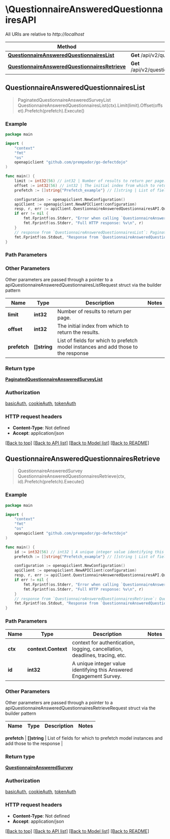 # \QuestionnaireAnsweredQuestionnairesAPI

All URIs are relative to *http://localhost*

Method | HTTP request | Description
------------- | ------------- | -------------
[**QuestionnaireAnsweredQuestionnairesList**](QuestionnaireAnsweredQuestionnairesAPI.md#QuestionnaireAnsweredQuestionnairesList) | **Get** /api/v2/questionnaire_answered_questionnaires/ | 
[**QuestionnaireAnsweredQuestionnairesRetrieve**](QuestionnaireAnsweredQuestionnairesAPI.md#QuestionnaireAnsweredQuestionnairesRetrieve) | **Get** /api/v2/questionnaire_answered_questionnaires/{id}/ | 



## QuestionnaireAnsweredQuestionnairesList

> PaginatedQuestionnaireAnsweredSurveyList QuestionnaireAnsweredQuestionnairesList(ctx).Limit(limit).Offset(offset).Prefetch(prefetch).Execute()



### Example

```go
package main

import (
	"context"
	"fmt"
	"os"
	openapiclient "github.com/prempador/go-defectdojo"
)

func main() {
	limit := int32(56) // int32 | Number of results to return per page. (optional)
	offset := int32(56) // int32 | The initial index from which to return the results. (optional)
	prefetch := []string{"Prefetch_example"} // []string | List of fields for which to prefetch model instances and add those to the response (optional)

	configuration := openapiclient.NewConfiguration()
	apiClient := openapiclient.NewAPIClient(configuration)
	resp, r, err := apiClient.QuestionnaireAnsweredQuestionnairesAPI.QuestionnaireAnsweredQuestionnairesList(context.Background()).Limit(limit).Offset(offset).Prefetch(prefetch).Execute()
	if err != nil {
		fmt.Fprintf(os.Stderr, "Error when calling `QuestionnaireAnsweredQuestionnairesAPI.QuestionnaireAnsweredQuestionnairesList``: %v\n", err)
		fmt.Fprintf(os.Stderr, "Full HTTP response: %v\n", r)
	}
	// response from `QuestionnaireAnsweredQuestionnairesList`: PaginatedQuestionnaireAnsweredSurveyList
	fmt.Fprintf(os.Stdout, "Response from `QuestionnaireAnsweredQuestionnairesAPI.QuestionnaireAnsweredQuestionnairesList`: %v\n", resp)
}
```

### Path Parameters



### Other Parameters

Other parameters are passed through a pointer to a apiQuestionnaireAnsweredQuestionnairesListRequest struct via the builder pattern


Name | Type | Description  | Notes
------------- | ------------- | ------------- | -------------
 **limit** | **int32** | Number of results to return per page. | 
 **offset** | **int32** | The initial index from which to return the results. | 
 **prefetch** | **[]string** | List of fields for which to prefetch model instances and add those to the response | 

### Return type

[**PaginatedQuestionnaireAnsweredSurveyList**](PaginatedQuestionnaireAnsweredSurveyList.md)

### Authorization

[basicAuth](../README.md#basicAuth), [cookieAuth](../README.md#cookieAuth), [tokenAuth](../README.md#tokenAuth)

### HTTP request headers

- **Content-Type**: Not defined
- **Accept**: application/json

[[Back to top]](#) [[Back to API list]](../README.md#documentation-for-api-endpoints)
[[Back to Model list]](../README.md#documentation-for-models)
[[Back to README]](../README.md)


## QuestionnaireAnsweredQuestionnairesRetrieve

> QuestionnaireAnsweredSurvey QuestionnaireAnsweredQuestionnairesRetrieve(ctx, id).Prefetch(prefetch).Execute()



### Example

```go
package main

import (
	"context"
	"fmt"
	"os"
	openapiclient "github.com/prempador/go-defectdojo"
)

func main() {
	id := int32(56) // int32 | A unique integer value identifying this Answered Engagement Survey.
	prefetch := []string{"Prefetch_example"} // []string | List of fields for which to prefetch model instances and add those to the response (optional)

	configuration := openapiclient.NewConfiguration()
	apiClient := openapiclient.NewAPIClient(configuration)
	resp, r, err := apiClient.QuestionnaireAnsweredQuestionnairesAPI.QuestionnaireAnsweredQuestionnairesRetrieve(context.Background(), id).Prefetch(prefetch).Execute()
	if err != nil {
		fmt.Fprintf(os.Stderr, "Error when calling `QuestionnaireAnsweredQuestionnairesAPI.QuestionnaireAnsweredQuestionnairesRetrieve``: %v\n", err)
		fmt.Fprintf(os.Stderr, "Full HTTP response: %v\n", r)
	}
	// response from `QuestionnaireAnsweredQuestionnairesRetrieve`: QuestionnaireAnsweredSurvey
	fmt.Fprintf(os.Stdout, "Response from `QuestionnaireAnsweredQuestionnairesAPI.QuestionnaireAnsweredQuestionnairesRetrieve`: %v\n", resp)
}
```

### Path Parameters


Name | Type | Description  | Notes
------------- | ------------- | ------------- | -------------
**ctx** | **context.Context** | context for authentication, logging, cancellation, deadlines, tracing, etc.
**id** | **int32** | A unique integer value identifying this Answered Engagement Survey. | 

### Other Parameters

Other parameters are passed through a pointer to a apiQuestionnaireAnsweredQuestionnairesRetrieveRequest struct via the builder pattern


Name | Type | Description  | Notes
------------- | ------------- | ------------- | -------------

 **prefetch** | **[]string** | List of fields for which to prefetch model instances and add those to the response | 

### Return type

[**QuestionnaireAnsweredSurvey**](QuestionnaireAnsweredSurvey.md)

### Authorization

[basicAuth](../README.md#basicAuth), [cookieAuth](../README.md#cookieAuth), [tokenAuth](../README.md#tokenAuth)

### HTTP request headers

- **Content-Type**: Not defined
- **Accept**: application/json

[[Back to top]](#) [[Back to API list]](../README.md#documentation-for-api-endpoints)
[[Back to Model list]](../README.md#documentation-for-models)
[[Back to README]](../README.md)

